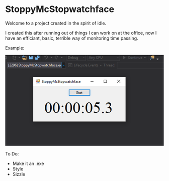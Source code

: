# StoppyMcStopwatchface

Welcome to a project created in the spirit of idle.

I created this after running out of things I can work on at the office, now I have an efficiant, basic, terrible way of monitoring time passing.

Example:

![alt text](https://github.com/Ha3ks/StoppyMcStopwatchface/blob/master/Capture.PNG)


To Do:
- Make it an .exe
- Style
- Sizzle